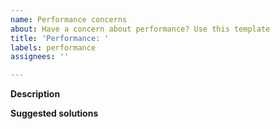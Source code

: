 ```yaml
---
name: Performance concerns
about: Have a concern about performance? Use this template
title: 'Performance: '
labels: performance
assignees: ''

---
```


**Description**
<!-- briefly describe your concern -->

**Suggested solutions**
<!-- if you have any idea for resolving the performance 
concern, share it here. Leave it blank if you aren't sure -->
